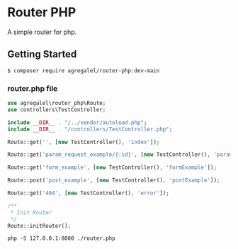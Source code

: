 Router PHP
=================

A simple router for php.

Getting Started
---------------

```
$ composer require agregalel/router-php:dev-main
```

### router.php file

```php
use agregalel\router_php\Route;
use controllers\TestController;

include __DIR__ . "/../vendor/autoload.php";
include __DIR__ . "/controllers/TestController.php";

Route::get('', [new TestController(), 'index']);

Route::get('param_request_example/{:id}', [new TestController(), 'paramRequestExample']);

Route::get('form_example', [new TestController(), 'formExample']);

Route::post('post_example', [new TestController(), 'postExample']);

Route::get('404', [new TestController(), 'error']);

/**
 * Init Router
 */
Route::initRouter();
```

```
php -S 127.0.0.1:8000 ./router.php
```
